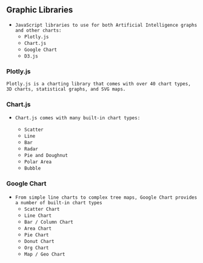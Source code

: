 ## Graphic Libraries

- `JavaScript libraries to use for both Artificial Intelligence graphs and other charts:`
  - `Plotly.js`
  - `Chart.js`
  - `Google Chart`
  - `D3.js`





### Plotly.js

`Plotly.js is a charting library that comes with over 40 chart types, 3D charts, statistical graphs, and SVG maps.`





### Chart.js

- `Chart.js comes with many built-in chart types:`

  - `Scatter`
  - `Line`
  - `Bar`
  - `Radar`
  - `Pie and Doughnut`
  - `Polar Area`
  - `Bubble`

  



### Google Chart

- `From simple line charts to complex tree maps, Google Chart provides a number of built-in chart types`
  - `Scatter Chart`
  - `Line Chart`
  - `Bar / Column Chart`
  - `Area Chart`
  - `Pie Chart`
  - `Donut Chart`
  - `Org Chart`
  - `Map / Geo Chart`

